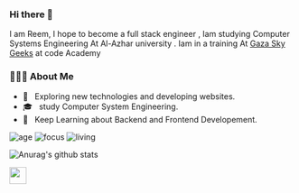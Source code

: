 ### Hi there 👋

<!--
**reemsh2000/reemsh2000** is a ✨ _special_ ✨ repository because its `README.md` (this file) appears on your GitHub profile.

Here are some ideas to get you started:

- 🔭 I’m currently working on ...
- 🌱 I’m currently learning ...
- 👯 I’m looking to collaborate on ...
- 🤔 I’m looking for help with ...
- 💬 Ask me about ...
- 📫 How to reach me: ...
- 😄 Pronouns: ...
- ⚡ Fun fact: ...
-->
I am Reem, I hope to become a full stack engineer , Iam studying Computer Systems Engineering At Al-Azhar university .
Iam in a training At [Gaza Sky Geeks](https://github.com/gazaskygeeks) at code Academy

<div align="left"> 
  <h3> 👨🏻‍💻 About Me </h3>

  - 🤔 &nbsp; Exploring new technologies and developing websites.
  - 🎓 &nbsp; study Computer System Engineering.
  - 🌱 &nbsp; Keep Learning about Backend  and Frontend Developement. 
</div> 

![age](https://img.shields.io/badge/age-20-blue)
![focus](https://img.shields.io/badge/focus-Frontend-brightgreen)
![living](https://img.shields.io/badge/living-Palestine-3c9)

![Anurag's github stats](https://github-readme-stats.vercel.app/api?username=reemsh2000&show_icons=true&theme=radical)

<!-- <p align="center">
  <i>Let's connect and chat! Open to anything under the sun.</i>
</p>
 -->
  <p align="left">
    <a href="mailto:sh951652@gmail.com" alt="Contact me"><img src="https://github.com/nitish-awasthi/nitish-awasthi/blob/master/gmail-512.webp" height="30" width="30"></a>
    
</p>
